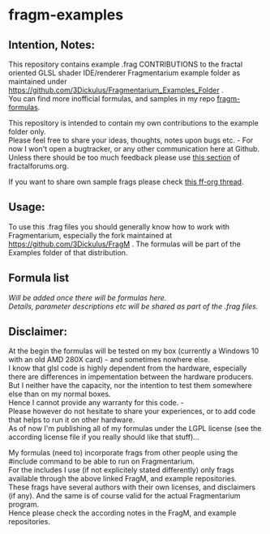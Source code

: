 # fragm-examples

## Intention, Notes:
This repository contains example .frag CONTRIBUTIONS to the fractal oriented GLSL shader IDE/renderer Fragmentarium example folder as maintained under https://github.com/3Dickulus/Fragmentarium_Examples_Folder .    
You can find more inofficial formulas, and samples in my repo [fragm-formulas](https://github.com/gannjondal/fragm-formulas).   
   
This repository is intended to contain my own contributions to the example folder only.   
Please feel free to share your ideas, thoughts, notes upon bugs etc. - For now I won't open a bugtracker, or any other communication here at Github.   
Unless there should be too much feedback please use [this section](https://fractalforums.org/fragmentarium/17/) of fractalforums.org.   
   
If you want to share own sample frags please check [this ff-org thread](https://fractalforums.org/index.php?topic=3488.0).   
   
## Usage:
To use this .frag files you should generally know how to work with Fragmentarium, especially the fork maintained at https://github.com/3Dickulus/FragM .
The formulas will be part of the Examples folder of that distribution.    
   
## Formula list
_Will be added once there will be formulas here._   
_Details, parameter descriptions etc will be shared as part of the .frag files._   

## Disclaimer:
At the begin the formulas will be tested on my box (currently a Windows 10 with an old AMD 280X card) - and sometimes nowhere else.     
I know that glsl code is highly dependent from the hardware, especially there are differences in impementation between the hardware producers.   
But I neither have the capacity, nor the intention to test them somewhere else than on my normal boxes.   
Hence I cannot provide any warranty for this code. -    
Please however do not hesitate to share your experiences, or to add code that helps to run it on other hardware.   
As of now I'm publishing all of my formulas under the LGPL license (see the according license file if you really should like that stuff)...   

My formulas (need to) incorporate frags from other people using the \#include command to be able to run on Fragmentarium.   
For the includes I use (if not explicitely stated differently) only frags available through the above linked FragM, and example repositories.    
These frags have several authors with their own licenses, and disclaimers (if any). And the same is of course valid for the actual Fragmentarium program.   
Hence please check the according notes in the FragM, and example repositories.   
